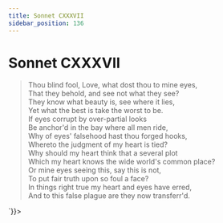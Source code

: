 ```yaml
---
title: Sonnet CXXXVII
sidebar_position: 136
---
```

<div dangerouslySetInnerHTML={{__html: `<div><HTML><HEAD><TITLE>Sonnet CXXXVII</TITLE></HEAD>
<BODY><H1>Sonnet CXXXVII</H1>

<BLOCKQUOTE>Thou blind fool, Love, what dost thou to mine eyes,<BR>
That they behold, and see not what they see?<BR>
They know what beauty is, see where it lies,<BR>
Yet what the best is take the worst to be.<BR>
If eyes corrupt by over-partial looks<BR>
Be anchor'd in the bay where all men ride,<BR>
Why of eyes' falsehood hast thou forged hooks,<BR>
Whereto the judgment of my heart is tied?<BR>
Why should my heart think that a several plot<BR>
Which my heart knows the wide world's common place?<BR>
Or mine eyes seeing this, say this is not,<BR>
To put fair truth upon so foul a face?<BR>
  In things right true my heart and eyes have erred,<BR>
  And to this false plague are they now transferr'd.<BR>
</BLOCKQUOTE>

</BODY></HTML>
</div>`}}></div>